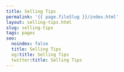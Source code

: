 ```yaml
---
title: Selling Tips
permalink: '{{ page.fileSlug }}/index.html'
layout: selling-tips.html
slug: selling-tips
tags: pages
seo:
  noindex: false
  title: Selling Tips
  og:title: Selling Tips
  twitter:title: Selling Tips
---
```



